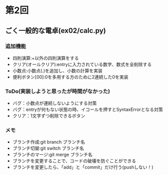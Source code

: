 # 第2回
## ごく一般的な電卓(ex02/calc.py)
### 追加機能
- 四則演算:+以外の四則演算をする
- クリア(オールクリア):entryに入力されている数字、数式を全削除する
- 小数点:小数点(.)を追加し、小数の計算を実装
- 便利ボタン[00]:0を多用する方のために2連続した0を実装

### ToDo(実装しようと思ったが時間がなかった)
- バグ：小数点が連続しないようにする対策
- バグ：entryが何もない状態の時、イコールを押すとSyntaxErrorとなる対策
- クリア：1文字ずつ削除できるボタン

### メモ
- ブランチ作成:git branch ブランチ名
- ブランチ切替:git switch ブランチ名
- ブランチのマージ:git merge ブランチ名
- ブランチを変更することで、コードの破壊を防ぐことができる
- ブランチを変更したら、「add」と「commit」だけ行う(pushしない！) 